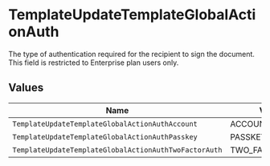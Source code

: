# TemplateUpdateTemplateGlobalActionAuth

The type of authentication required for the recipient to sign the document. This field is restricted to Enterprise plan users only.


## Values

| Name                                                  | Value                                                 |
| ----------------------------------------------------- | ----------------------------------------------------- |
| `TemplateUpdateTemplateGlobalActionAuthAccount`       | ACCOUNT                                               |
| `TemplateUpdateTemplateGlobalActionAuthPasskey`       | PASSKEY                                               |
| `TemplateUpdateTemplateGlobalActionAuthTwoFactorAuth` | TWO_FACTOR_AUTH                                       |